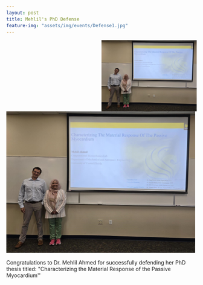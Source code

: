 ```yaml
---
layout: post
title: Mehlil's PhD Defense
feature-img: "assets/img/events/Defense1.jpg"
---
```

<img style="float: right;" src="assets/img/events/Defense1.jpg" width="50%" height="50%">

<img src="assets/img/events/Defense1.jpg" width="500">


Congratulations to Dr. Mehlil Ahmed for successfully defending her PhD thesis titled: "Characterizing the Material Response of the Passive Myocardium''


